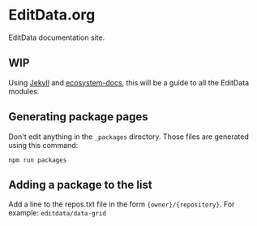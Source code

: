 # EditData.org

EditData documentation site.

## WIP

Using [Jekyll](http://jekyllrb.com/) and [ecosystem-docs](https://github.com/hughsk/ecosystem-docs), this will be a guide to all the EditData modules.

## Generating package pages

Don't edit anything in the `_packages` directory. Those files are generated using this command:

```
npm run packages
```

## Adding a package to the list

Add a line to the repos.txt file in the form `{owner}/{repository}`. For example: `editdata/data-grid`
